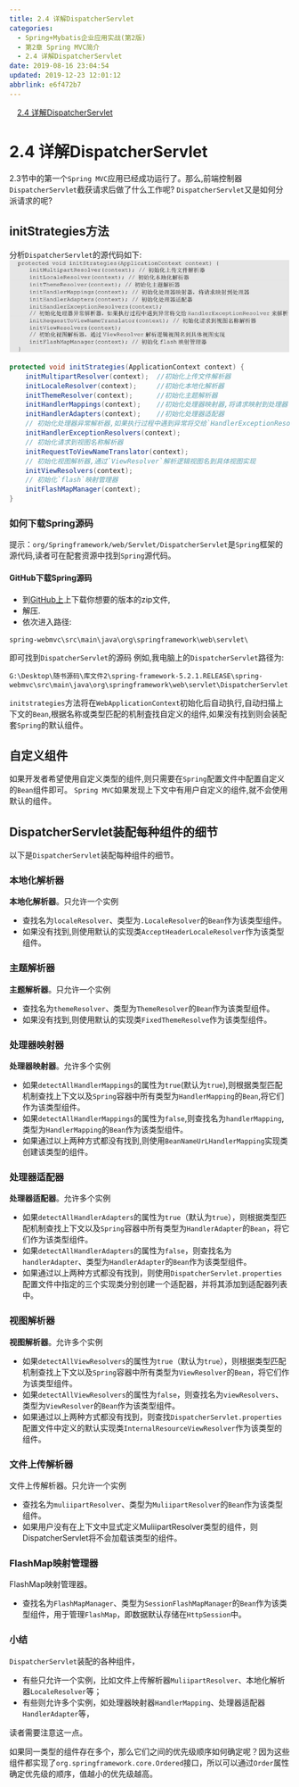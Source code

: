 ```yaml
---
title: 2.4 详解DispatcherServlet
categories: 
  - Spring+Mybatis企业应用实战(第2版)
  - 第2章 Spring MVC简介
  - 2.4 详解DispatcherServlet
date: 2019-08-16 23:04:54
updated: 2019-12-23 12:01:12
abbrlink: e6f472b7
---
```

<div id='my_toc'><a href="/JavaReadingNotes/e6f472b7/#2-4-详解DispatcherServlet" class="header_1">2.4 详解DispatcherServlet</a>&nbsp;<br></div>
<style>.header_1{margin-left: 1em;}.header_2{margin-left: 2em;}.header_3{margin-left: 3em;}.header_4{margin-left: 4em;}.header_5{margin-left: 5em;}.header_6{margin-left: 6em;}</style>
<!--more-->
<script>if (navigator.platform.search('arm')==-1){document.getElementById('my_toc').style.display = 'none';}var e,p = document.getElementsByTagName('p');while (p.length>0) {e = p[0];e.parentElement.removeChild(e);}</script>

<!--end-->
<!--SSTStart-->
# 2.4 详解DispatcherServlet
2.3节中的第一个`Spring MVC`应用已经成功运行了。那么,前端控制器`DispatcherServlet`截获请求后做了什么工作呢? `DispatcherServlet`又是如何分派请求的呢?
## initStrategies方法
分析`DispatcherServlet`的源代码如下:
![](https://raw.githubusercontent.com/lanlan2017/images/master/Spring+MybatisEnterpriseApplicationCombat2/chapter2/2.4/1.png)
```java
protected void initStrategies(ApplicationContext context) {
    initMultipartResolver(context);  //初始化上传文件解析器
    initLocaleResolver(context);     //初始化本地化解析器
    initThemeResolver(context);      //初始化主题解析器
    initHandlerMappings(context);    //初始化处理器映射器,将请求映射到处理器
    initHandlerAdapters(context);    //初始化处理器适配器
    // 初始化处理器异常解析器,如果执行过程中遇到异常将交给`HandlerExceptionResolver`来解析
    initHandlerExceptionResolvers(context);
    // 初始化请求到视图名称解析器
    initRequestToViewNameTranslator(context);
    // 初始化视图解析器,通过`ViewResolver`解析逻辑视图名到具体视图实现
    initViewResolvers(context);
    // 初始化`flash`映射管理器
    initFlashMapManager(context);
}
```
### 如何下载Spring源码
提示：`org/Springframework/web/Servlet/DispatcherServlet`是`Spring`框架的源代码,读者可在配套资源中找到`Spring`源代码。
#### GitHub下载Spring源码
- 到[GitHub上](https://github.com/spring-projects/spring-framework/tags)上下载你想要的版本的zip文件,
- 解压.
- 依次进入路径:
```
spring-webmvc\src\main\java\org\springframework\web\servlet\
```
即可找到`DispatcherServlet`的源码
例如,我电脑上的`DispatcherServlet`路径为:
```
G:\Desktop\随书源码\库文件2\spring-framework-5.2.1.RELEASE\spring-webmvc\src\main\java\org\springframework\web\servlet\DispatcherServlet.java
```
<!-- Spring+MybatisEnterpriseApplicationCombat2/chapter2/2.4/1 -->
`initstrategies`方法将在`WebApplicationContext`初始化后自动执行,自动扫描上下文的`Bean`,根据名称或类型匹配的机制査找自定义的组件,如果没有找到则会装配套`Spring`的默认组件。
<!-- 在`org.Springframework.web.servlet`路径下有一个`DispatcherServlet.Properties`配置文件,该文件指定了`DispatcherServlet`所使用的默认组件 -->
## 自定义组件
如果开发者希望使用自定义类型的组件,则只需要在`Spring`配置文件中配置自定义的`Bean`组件即可。 `Spring MVC`如果发现上下文中有用户自定义的组件,就不会使用默认的组件。
## DispatcherServlet装配每种组件的细节
以下是`DispatcherServlet`装配每种组件的细节。
### 本地化解析器
**本地化解析器**。只允许一个实例
- 查找名为`localeResolver`、类型为`.LocaleResolver`的`Bean`作为该类型组件。
- 如果没有找到,则使用默认的实现类`AcceptHeaderLocaleResolver`作为该类型组件。

### 主题解析器
**主题解析器**。只允许一个实例
- 查找名为`themeResolver`、类型为`ThemeResolver`的`Bean`作为该类型组件。
- 如果没有找到,则使用默认的实现类`FixedThemeResolve`作为该类型组件。

### 处理器映射器
**处理器映射器**。允许多个实例
- 如果`detectAllHandlerMappings`的属性为`true`(默认为`true`),则根据类型匹配机制查找上下文以及`Spring`容器中所有类型为`HandlerMapping`的`Bean`,将它们作为该类型组件。
- 如果`detectAllHandlerMappings`的属性为`false`,则查找名为`handlerMapping`,类型为`HandlerMapping`的`Bean`作为该类型组件。
- 如果通过以上两种方式都没有找到,则使用`BeanNameUrLHandlerMapping`实现类创建该类型的组件。

### 处理器适配器
**处理器适配器**。允许多个实例
- 如果`detectAllHandlerAdapters`的属性为`true`（默认为`true`），则根据类型匹配机制查找上下文以及`Spring`容器中所有类型为`HandlerAdapter`的`Bean`，将它们作为该类型组件。
- 如果`detectAllHandlerAdapters`的属性为`false`，则查找名为`handlerAdapter`、类型为`HandlerAdapter`的`Bean`作为该类型组件。
- 如果通过以上两种方式都没有找到，则使用`DispatcherServlet.properties`配置文件中指定的三个实现类分别创建一个适配器，并将其添加到适配器列表中。

### 视图解析器
**视图解析器**。允许多个实例
- 如果`detectAllViewResolvers`的属性为`true`（默认为`true`），则根据类型匹配机制查找上下文以及`Spring`容器中所有类型为`ViewResolver`的`Bean`，将它们作为该类型组件。
- 如果`detectAllViewResolvers`的属性为`false`，则查找名为`viewResolvers`、类型为`ViewResolver`的`Bean`作为该类型组件。
- 如果通过以上两种方式都没有找到，则查找`DispatcherServlet.properties`配置文件中定义的默认实现类`InternalResourceViewResolver`作为该类型的组件。

### 文件上传解析器
文件上传解析器。只允许一个实例
- 查找名为`muliipartResolver`、类型为`MuliipartResolver`的`Bean`作为该类型组件。
- 如果用户没有在上下文中显式定义MuliipartResolver类型的组件，则DispatcherServlet将不会加载该类型的组件。

### FlashMap映射管理器
FlashMap映射管理器。
- 查找名为`FlashMapManager`、类型为`SessionFlashMapManager`的`Bean`作为该类型组件，用于管理`FlashMap`，即数据默认存储在`HttpSession`中。

### 小结
`DispatcherServlet`装配的各种组件，
- 有些只允许一个实例，比如文件上传解析器`MuliipartResolver`、本地化解析器`LocaleResolver`等；
- 有些则允许多个实例，如处理器映射器`HandlerMapping`、处理器适配器`HandlerAdapter`等，

读者需要注意这一点。

如果同一类型的组件存在多个，那么它们之间的优先级顺序如何确定呢？因为这些组件都实现了`org.springframework.core.Ordered`接口，所以可以通过`Order`属性确定优先级的顺序，值越小的优先级越高。